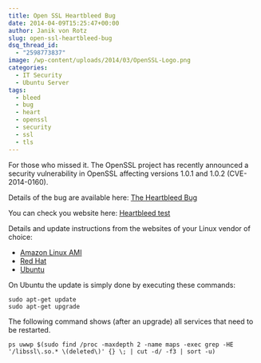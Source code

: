 ```yaml
---
title: Open SSL Heartbleed Bug
date: 2014-04-09T15:25:47+00:00
author: Janik von Rotz
slug: open-ssl-heartbleed-bug
dsq_thread_id:
  - "2598773837"
image: /wp-content/uploads/2014/03/OpenSSL-Logo.png
categories:
  - IT Security
  - Ubuntu Server
tags:
  - bleed
  - bug
  - heart
  - openssl
  - security
  - ssl
  - tls
---
```

For those who missed it. The OpenSSL project has recently announced a security vulnerability in OpenSSL affecting versions 1.0.1 and 1.0.2 (CVE-2014-0160).

Details of the bug are available here: [The Heartbleed Bug](http://heartbleed.com/)

You can check you website here: [Heartbleed test](http://filippo.io/Heartbleed/)

Details and update instructions from the websites of your Linux vendor of choice:
* [Amazon Linux AMI](https://aws.amazon.com/amazon-linux-ami/security-bulletins/ALAS-2014-320/)
* [Red Hat](https://rhn.redhat.com/errata/RHSA-2014-0376.html)
* [Ubuntu](http://www.ubuntu.com/usn/usn-2165-1/)

On Ubuntu the update is simply done by executing these commands:

	sudo apt-get update
	sudo apt-get upgrade

The following command shows (after an upgrade) all services that need to be restarted.

	ps uwwp $(sudo find /proc -maxdepth 2 -name maps -exec grep -HE '/libssl\.so.* \(deleted\)' {} \; | cut -d/ -f3 | sort -u)